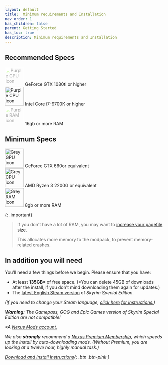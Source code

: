 ```yaml
---
layout: default
title:  Minimum requirements and Installation
nav_order: 1
has_children: false
parent: Getting Started
has_toc: true
description: Minimum requirements and Installation
---
```


## Recommended Specs

<div>     
	<img src="https://uploads-ssl.webflow.com/619450a087513368f47876f8/61c014948752dd058f207c8a_gpu_purple.svg" loading="lazy" alt="Purple GPU icon" width="60" style="filter: contrast(45%) brightness(200%);">   GeForce GTX 1080ti or higher <br>
	<img src="https://uploads-ssl.webflow.com/619450a087513368f47876f8/61c01494b4e7123538f73c9e_cpu_purple.svg" loading="lazy" alt="Purple CPU icon" width="60" sstyle="filter: contrast(45%) brightness(200%);">   Intel Core i7-9700K or higher<br>
	<img src="https://uploads-ssl.webflow.com/619450a087513368f47876f8/61c014940248ef28abf69c8f_ram_purple.svg" loading="lazy" alt="Purple RAM icon" width="60" style="filter: contrast(45%) brightness(200%);">   16gb or more RAM<br>
</div>


## Minimum Specs

<div>
	<img src="https://uploads-ssl.webflow.com/619450a087513368f47876f8/61c0170758ac7f75119b40ca_gpu_gray.svg" loading="lazy" alt="Grey GPU icon" width="60">   GeForce GTX 660or equivalent<br>
	<img src="https://uploads-ssl.webflow.com/619450a087513368f47876f8/61c01707ce98a3d2c755499f_cpu_gray.svg" loading="lazy" alt="Grey CPU icon" width="60">   AMD Ryzen 3 2200G or equivalent<br>
	<img src="https://uploads-ssl.webflow.com/619450a087513368f47876f8/61c0170758ac7ffc499b40cb_ram_gray.svg" loading="lazy" alt="Grey RAM icon" width="60">   8gb or more RAM<br>
</div>

{: .important}
>If you don't have a lot of&nbsp;RAM, you may want to <a href="../2-RecommendedReading/1-BeforeYouBegin.html#page-files" target="_blank">increase your pagefile size.</a>
>
> This allocates more memory to the modpack, to prevent memory-related crashes.


## In addition you will need 

You’ll need a few things before we begin. Please ensure that you have:

* At least <strong>135GB* </strong>of free space. (*You can delete 45GB of downloads after the install, if you don't mind downloading them again for updates.)
* The <a href="https://store.steampowered.com/app/489830/The_Elder_Scrolls_V_Skyrim_Special_Edition/" target="_blank" class="link-10 swi">latest English Steam version</a> of <em>Skyrim Special Edition.
 
(If you need to change your Steam language, <a href="https://imgur.com/PwCNDF5" target="_blank" class="link-41">click here for instructions.</a>)

<strong class="bold-text">Warning:</strong> The Gamepass, GOG and Epic Games version of <em>Skyrim Special Edition </em>are not compatible!

*A&nbsp;<a href="https://users.nexusmods.com/register" target="_blank" class="link-13">Nexus Mods account.</a>

We also **strongly** recommend a <a href="https://users.nexusmods.com/account/billing" target="_blank" class="link-9">Nexus Premium Membership</a>, which speeds up the install by auto-downloading mods. (Without Premium, you are looking at a twelve hour, highly manual task.)

[Download and Install Instructions](https://www.wildlandermod.com/download){: .btn .btn-pink }






